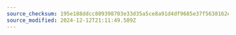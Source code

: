 ```yaml
---
source_checksum: 195e188ddcc809398703e33d35a5ce8a91d4df9685e37f5638162ebcfa62cc4d
source_modified: 2024-12-12T21:11:49.589Z
---
```


